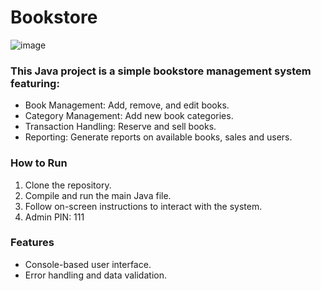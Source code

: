 # Bookstore

![image](https://github.com/KamilSadlocha/Bookstore/assets/116550139/4ecf4df4-419a-4b64-9b43-1b2c3b1cfd43)


### This Java project is a simple bookstore management system featuring:

- Book Management: Add, remove, and edit books.
- Category Management: Add new book categories.
- Transaction Handling: Reserve and sell books.
- Reporting: Generate reports on available books, sales and users.

  
### How to Run
1. Clone the repository.
2. Compile and run the main Java file.
3. Follow on-screen instructions to interact with the system.
4. Admin PIN: 111


### Features
- Console-based user interface.
- Error handling and data validation.
